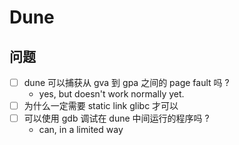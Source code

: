 # Dune 

## 问题
- [ ] dune 可以捕获从 gva 到 gpa 之间的 page fault 吗 ?
  - yes, but doesn't work normally yet.
- [ ] 为什么一定需要 static link glibc 才可以
- [ ] 可以使用 gdb 调试在 dune 中间运行的程序吗 ?
  - can, in a limited way

